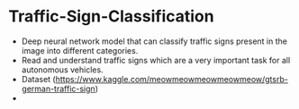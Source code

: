 # Traffic-Sign-Classification
* Deep neural network model that can classify traffic signs present in the image into different categories.
* Read and understand traffic signs which are a very important task for all autonomous vehicles.
* Dataset (https://www.kaggle.com/meowmeowmeowmeowmeow/gtsrb-german-traffic-sign)
* 
